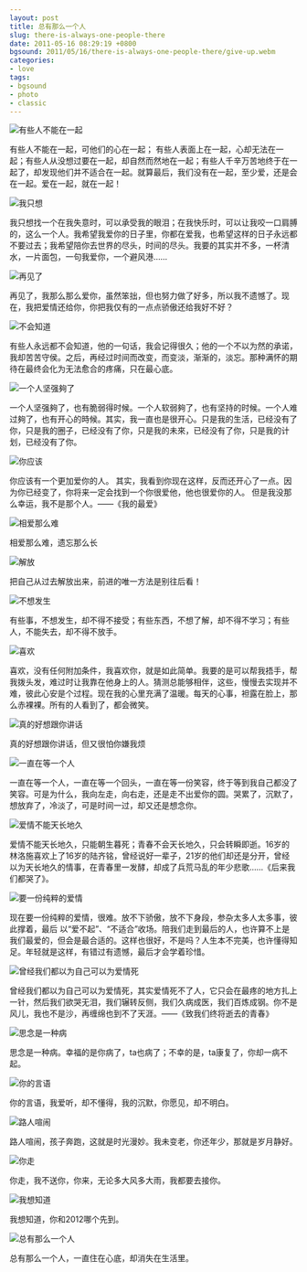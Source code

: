 ```yaml
---
layout: post
title: 总有那么一个人
slug: there-is-always-one-people-there
date: 2011-05-16 08:29:19 +0800
bgsound: 2011/05/16/there-is-always-one-people-there/give-up.webm
categories:
- love
tags:
- bgsound
- photo
- classic
---
```


<img src="{{ site.path.uploads }}2011/05/16/there-is-always-one-people-there/1.jpg" alt="有些人不能在一起" />

有些人不能在一起，可他们的心在一起； 有些人表面上在一起，心却无法在一起；有些人从没想过要在一起，却自然而然地在一起；有些人千辛万苦地终于在一起了，却发现他们并不适合在一起。就算最后，我们没有在一起，至少爱，还是会在一起。爱在一起，就在一起！

<img src="{{ site.path.uploads }}2011/05/16/there-is-always-one-people-there/2.jpg" alt="我只想" />

我只想找一个在我失意时，可以承受我的眼泪；在我快乐时，可以让我咬一口肩膊的，这么一个人。我希望我爱你的日子里，你都在爱我，也希望这样的日子永远都不要过去；我希望陪你去世界的尽头，时间的尽头。我要的其实并不多，一杯清水，一片面包，一句我爱你，一个避风港……

<img src="{{ site.path.uploads }}2011/05/16/there-is-always-one-people-there/3.jpg" alt="再见了" />

再见了，我那么那么爱你，虽然笨拙，但也努力做了好多，所以我不遗憾了。现在，我把爱情还给你，你把我仅有的一点点骄傲还给我好不好？

<img src="{{ site.path.uploads }}2011/05/16/there-is-always-one-people-there/4.jpg" alt="不会知道" />

有些人永远都不会知道，他的一句话，我会记得很久；他的一个不以为然的承诺，我却苦苦守侯。之后，再经过时间而改变，而变淡，渐渐的，淡忘。那种满怀的期待在最终会化为无法愈合的疼痛，只在最心底。

<img src="{{ site.path.uploads }}2011/05/16/there-is-always-one-people-there/5.jpg" alt="一个人坚强夠了" />

一个人坚强夠了，也有脆弱得时候。一个人软弱夠了，也有坚持的时候。一个人难过夠了，也有开心的時候。其实，我一直也是很开心。只是我的生活，已经没有了你，只是我的圈子，已经没有了你，只是我的未來，已经没有了你，只是我的计划，已经没有了你。

<img src="{{ site.path.uploads }}2011/05/16/there-is-always-one-people-there/6.jpg" alt="你应该" />

你应该有一个更加爱你的人。 其实，我看到你现在这样，反而还开心了一点。因为你已经变了，你将来一定会找到一个你很爱他，他也很爱你的人。 但是我没那么幸运，我不是那个人。——《我的最爱》

<img src="{{ site.path.uploads }}2011/05/16/there-is-always-one-people-there/7.jpg" alt="相爱那么难" />

相爱那么难，遗忘那么长

<img src="{{ site.path.uploads }}2011/05/16/there-is-always-one-people-there/8.jpg" alt="解放" />

把自己从过去解放出来，前进的唯一方法是别往后看！

<img src="{{ site.path.uploads }}2011/05/16/there-is-always-one-people-there/9.jpg" alt="不想发生" />

有些事，不想发生，却不得不接受；有些东西，不想了解，却不得不学习；有些人，不能失去，却不得不放手。

<img src="{{ site.path.uploads }}2011/05/16/there-is-always-one-people-there/10.jpg" alt="喜欢" />

喜欢，没有任何附加条件，我喜欢你，就是如此简单。我要的是可以帮我捂手，帮我拨头发，难过时让我靠在他身上的人。猜测总能够相伴，这些，慢慢去实现并不难，彼此心安是个过程。现在我的心里充满了温暖。每天的心事，袒露在脸上，那么赤裸裸。所有的人看到了，都会微笑。

<img src="{{ site.path.uploads }}2011/05/16/there-is-always-one-people-there/11.jpg" alt="真的好想跟你讲话" />

真的好想跟你讲话，但又很怕你嫌我烦

<img src="{{ site.path.uploads }}2011/05/16/there-is-always-one-people-there/12.jpg" alt="一直在等一个人" />

一直在等一个人，一直在等一个回头，一直在等一份笑容，终于等到我自己都没了笑容。可是为什么，我向左走，向右走，还是走不出爱你的圆。哭累了，沉默了，想放弃了，冷淡了，可是时间一过，却又还是想念你。

<img src="{{ site.path.uploads }}2011/05/16/there-is-always-one-people-there/13.jpg" alt="爱情不能天长地久" />

爱情不能天长地久，只能朝生暮死；青春不会天长地久，只会转瞬即逝。16岁的林洛施喜欢上了16岁的陆齐铭，曾经说好一辈子，21岁的他们却还是分开，曾经以为天长地久的情事，在青春里一发酵，却成了兵荒马乱的年少悲歌……《后来我们都哭了》。

<img src="{{ site.path.uploads }}2011/05/16/there-is-always-one-people-there/14.jpg" alt="要一份纯粹的爱情" />

现在要一份纯粹的爱情，很难。放不下骄傲，放不下身段，参杂太多人太多事，彼此撑着，最后 以“爱不起”、“不适合”收场。陪我们走到最后的人，也许算不上是我们最爱的，但会是最合适的。这样也很好，不是吗？人生本不完美，也许懂得知足。年轻就是这样，有错过有遗憾，最后才会学着珍惜。

<img src="{{ site.path.uploads }}2011/05/16/there-is-always-one-people-there/15.jpg" alt="曾经我们都以为自己可以为爱情死" />

曾经我们都以为自己可以为爱情死，其实爱情死不了人，它只会在最疼的地方扎上一针，然后我们欲哭无泪，我们辗转反侧，我们久病成医，我们百炼成钢。你不是风儿，我也不是沙，再缠绵也到不了天涯。——《致我们终将逝去的青春》

<img src="{{ site.path.uploads }}2011/05/16/there-is-always-one-people-there/16.jpg" alt="思念是一种病" />

思念是一种病。幸福的是你病了，ta也病了；不幸的是，ta康复了，你却一病不起。

<img src="{{ site.path.uploads }}2011/05/16/there-is-always-one-people-there/17.jpg" alt="你的言语" />

你的言语，我爱听，却不懂得，我的沉默，你愿见，却不明白。

<img src="{{ site.path.uploads }}2011/05/16/there-is-always-one-people-there/18.jpg" alt="路人喧闹" />

路人喧闹，孩子奔跑，这就是时光漫妙。我未变老，你还年少，那就是岁月静好。

<img src="{{ site.path.uploads }}2011/05/16/there-is-always-one-people-there/19.jpg" alt="你走" />

你走，我不送你，你来，无论多大风多大雨，我都要去接你。

<img src="{{ site.path.uploads }}2011/05/16/there-is-always-one-people-there/20.jpg" alt="我想知道" />

我想知道，你和2012哪个先到。

<img src="{{ site.path.uploads }}2011/05/16/there-is-always-one-people-there/21.jpg" alt="总有那么一个人" />

总有那么一个人，一直住在心底，却消失在生活里。

